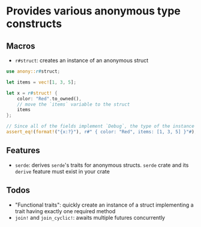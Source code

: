 # Provides various anonymous type constructs

## Macros

* `r#struct`: creates an instance of an anonymous struct

```rust
use anony::r#struct;

let items = vec![1, 3, 5];

let x = r#struct! {
    color: "Red".to_owned(),
    // move the `items` variable to the struct
    items
};

// Since all of the fields implement `Debug`, the type of the instance implements it also!
assert_eq!(format!("{x:?}"), r#" { color: "Red", items: [1, 3, 5] }"#);
```

## Features

* `serde`: derives `serde`'s traits for anonymous structs. `serde` crate and its `derive` feature must exist in your crate

## Todos

* "Functional traits": quickly create an instance of a struct implementing a trait having exactly one required method
* `join!` and `join_cyclic!`: awaits multiple futures concurrently

